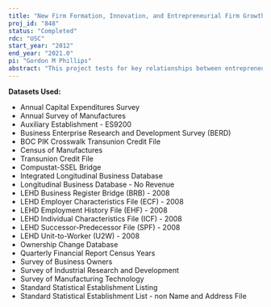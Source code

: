```yaml
---
title: "New Firm Formation, Innovation, and Entrepreneurial Firm Growth: The Role of Credit"
proj_id: "848"
status: "Completed"
rdc: "USC"
start_year: "2012"
end_year: "2021.0"
pi: "Gordon M Phillips"
abstract: "This project tests for key relationships between entrepreneurship, personal credit and income history, and firm success. In particular, this research will shed light on the role of credit constraints on individual decisions regarding personal and business finance. These relationships are essential for understanding (a) consumption patterns including delinquency, default, and bankruptcy; (b) formation, success, and failure of small business funded by personal finance; (c) the link between human capital accumulation and the availability of credit; and (d) firm credit history and the mergers and acquisitions of firms."
---
```


**Datasets Used:**

  - Annual Capital Expenditures Survey 
  - Annual Survey of Manufactures 
  - Auxiliary Establishment - ES9200 
  - Business Enterprise Research and Development Survey (BERD) 
  - BOC PIK Crosswalk Transunion Credit File 
  - Census of Manufactures 
  - Transunion Credit File 
  - Compustat-SSEL Bridge 
  - Integrated Longitudinal Business Database 
  - Longitudinal Business Database - No Revenue 
  - LEHD Business Register Bridge (BRB) - 2008 
  - LEHD Employer Characteristics File (ECF) - 2008 
  - LEHD Employment History File (EHF) - 2008 
  - LEHD Individual Characteristics File (ICF) - 2008 
  - LEHD Successor-Predecessor File (SPF) - 2008 
  - LEHD Unit-to-Worker (U2W) - 2008 
  - Ownership Change Database 
  - Quarterly Financial Report Census Years 
  - Survey of Business Owners 
  - Survey of Industrial Research and Development 
  - Survey of Manufacturing Technology 
  - Standard Statistical Establishment Listing 
  - Standard Statistical Establishment List - non Name and Address File 

